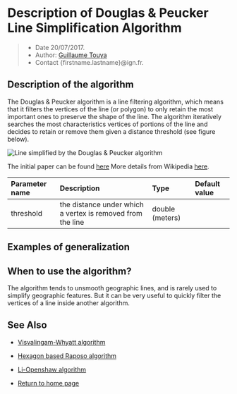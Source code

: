 # Description of Douglas & Peucker Line Simplification Algorithm

> - Date 20/07/2017.
> - Author: [Guillaume Touya][1]
> - Contact {firstname.lastname}@ign.fr.



Description of the algorithm
-------------

The Douglas & Peucker algorithm is a line filtering algorithm, which means that it filters the vertices of the line (or polygon) to only retain the most important ones to preserve the shape of the line.
The algorithm iteratively searches the most characteristics vertices of portions of the line and decides to retain or remove them given a distance threshold (see figure below).

![Line simplified by the Douglas & Peucker algorithm](/images/Douglas-Peucker_animated.gif)

The initial paper can be found [here][5]
More details from Wikipedia [here][7].

| Parameter name        | Description         				| Type 							| Default value			|
|:----------------------|:----------------------------------|:------------------------------|:--------------------------------------------------|
| threshold    | the distance under which a vertex is removed from the line 	| double (meters) 			| 								|


Examples of generalization
-------------


When to use the algorithm?
-------------
The algorithm tends to unsmooth geographic lines, and is rarely used to simplify geographic features. But it can be very useful to quickly filter the vertices of a line inside another algorithm.


See Also
-------------
- [Visvalingam-Whyatt algorithm][2]
- [Hexagon based Raposo algorithm][3]
- [Li-Openshaw algorithm][4]

- [Return to home page][6]


[1]: https://umrlastig.github.io/guillaume-touya/
[2]: /visvalingam.md
[3]: /raposo.md
[4]: /li_openshaw.md
[5]: http://dx.doi.org/10.3138/FM57-6770-U75U-7727
[6]: https://ignf.github.io/CartAGen
[7]: https://en.wikipedia.org/wiki/Ramer%E2%80%93Douglas%E2%80%93Peucker_algorithm
